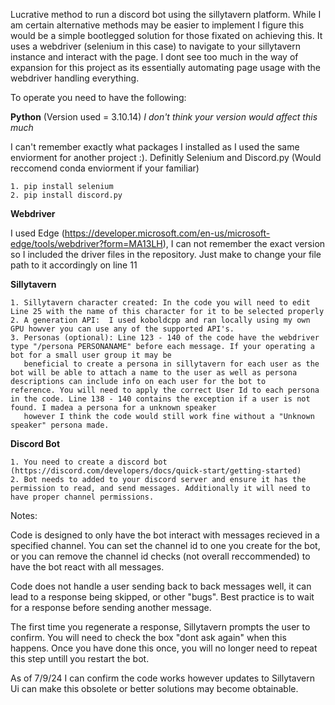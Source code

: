 Lucrative method to run a discord bot using the sillytavern platform. While I am certain alternative methods may be easier to implement I figure this would be a simple bootlegged solution for those fixated on achieving this. It uses a webdriver (selenium in this case) to navigate to your sillytavern instance and interact with the page. I dont see too much in the way of expansion for this project as its essentially automating page usage with the webdriver handling everything.

To operate you need to have the following:

  **Python** (Version used = 3.10.14) 
  _*I don't think your version would affect this much*_
  
  I can't remember exactly what packages I installed as I used the same enviorment for another project :). Definitly Selenium and Discord.py (Would reccomend conda enviorment if your familiar) 
  
    1. pip install selenium
    2. pip install discord.py

 **Webdriver**
  
  I used Edge (https://developer.microsoft.com/en-us/microsoft-edge/tools/webdriver?form=MA13LH), I can not remember the exact version so I included the driver files in the repository. Just make 
  to change your file path to it accordingly on line 11
  
  **Sillytavern**
    
    1. Sillytavern character created: In the code you will need to edit Line 25 with the name of this character for it to be selected properly 
    2. A generation API:  I used koboldcpp and ran locally using my own GPU howver you can use any of the supported API's.
    3. Personas (optional): Line 123 - 140 of the code have the webdriver type "/persona PERSONANAME" before each message. If your operating a bot for a small user group it may be   
       beneficial to create a persona in sillytavern for each user as the bot will be able to attach a name to the user as well as persona descriptions can include info on each user for the bot to        reference. You will need to apply the correct User Id to each persona in the code. Line 138 - 140 contains the exception if a user is not found. I madea a persona for a unknown speaker     
       however I think the code would still work fine without a "Unknown speaker" persona made. 

  **Discord Bot**
  
    1. You need to create a discord bot (https://discord.com/developers/docs/quick-start/getting-started)
    2. Bot needs to added to your discord server and ensure it has the permission to read, and send messages. Additionally it will need to have proper channel permissions.

Notes:

Code is designed to only have the bot interact with messages recieved in a specified channel. You can set the channel id to one you create for the bot, or you can remove the channel id checks (not overall reccommended) to have the bot react with all messages.

Code does not handle a user sending back to back messages well, it can lead to a response being skipped, or other "bugs". Best practice is to wait for a response before sending another message.

The first time you regenerate a response, Sillytavern prompts the user to confirm. You will need to check the box "dont ask again" when this happens. Once you have done this once, you will no longer need to repeat this step untill you restart the bot.

As of 7/9/24 I can confirm the code works however updates to Sillytavern Ui can make this obsolete or better solutions may become obtainable.
  
